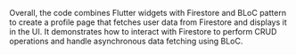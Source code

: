 Overall, the code combines Flutter widgets with Firestore and BLoC pattern to create a profile page that fetches user data from Firestore and displays it in the UI. 
It demonstrates how to interact with Firestore to perform CRUD operations and handle asynchronous data fetching using BLoC.
